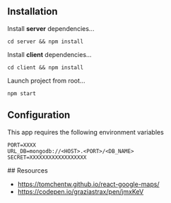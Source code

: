 ## Installation

Install **server** dependencies...

```
cd server && npm install
```

Install **client** dependencies...

```
cd client && npm install
```

Launch project from root...

```
npm start
```


## Configuration

This app requires the following environment variables 

```
PORT=XXXX
URL_DB=mongodb://<HOST>.<PORT>/<DB_NAME>
SECRET=XXXXXXXXXXXXXXXXXX
```

## Resources

- https://tomchentw.github.io/react-google-maps/
- https://codepen.io/graziastrax/pen/jmxKeV
